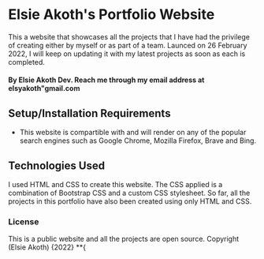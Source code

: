 # Elsie Akoth's Portfolio Website
#### 
This a website that showcases all the projects that I have had the privilege of creating either by myself or as part of a team. Launced on 26 February 2022, I will keep on updating it with my latest projects as soon as each is completed.
#### By **Elsie Akoth Dev. Reach me through my email address at elsyakoth"gmail.com**
## Setup/Installation Requirements
* This website is compartible with and will render on any of the popular search engines such as Google Chrome, Mozilla Firefox, Brave and Bing.
## Technologies Used
I used HTML and CSS to create this website. The CSS applied is a combination of Bootstrap CSS and a custom CSS stylesheet. So far, all the projects in this portfolio have also been created using only HTML and CSS.
### License
This is a public website and all the projects are open source.
Copyright (Elsie Akoth) {2022} **{